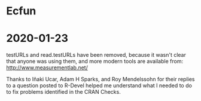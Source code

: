 # Ecfun 
# 2020-01-23
testURLs and read.testURLs have been removed, 
because it wasn't clear that anyone was using them, 
and more modern tools are available from:  
http://www.measurementlab.net/

Thanks to Iñaki Ucar, Adam H Sparks, and Roy 
Mendelssohn for their replies to a question 
posted to R-Devel helped me understand what 
I needed to do to fix problems identified in 
the CRAN Checks.
